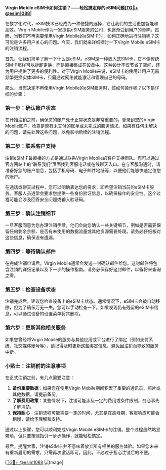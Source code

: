 **Virgin Mobile eSIM卡如何注销？——轻松搞定你的eSIM问题[[TG💪+ @esim1088](https://t.me/s/esim1088)]**

在数字化时代，eSIM技术已经成为一种便捷的选择，它让我们的生活更加智能和高效。Virgin Mobile作为一家提供eSIM服务的公司，也逐渐受到用户的青睐。然而，当我们不再需要使用Virgin Mobile的eSIM卡时，如何正确地进行注销呢？这可能是许多用户关心的问题。今天，我们就来详细探讨一下Virgin Mobile eSIM卡的注销流程。

首先，让我们简单了解一下什么是eSIM。eSIM是一种嵌入式SIM卡，它不像传统SIM卡那样可以拆卸更换，而是直接集成在设备中。这种设计不仅节省了空间，还为用户提供了更多的便利性。对于Virgin Mobile来说，eSIM卡的使用让用户无需频繁更换实体SIM卡，只需通过网络就能激活和管理自己的号码。

那么，当您决定不再使用Virgin Mobile的eSIM服务时，该如何操作呢？以下是详细的步骤：

### **第一步：确认账户状态**
在开始注销之前，确保您的账户处于正常状态是非常重要的。登录到您的Virgin Mobile账户，检查是否有未支付的账单或未完成的服务请求。如果有任何未解决的问题，请先处理这些问题，以免影响后续的注销流程。

### **第二步：联系客户支持**
注销eSIM卡最直接的方式是通过联系Virgin Mobile的客户支持团队。您可以通过官方网站上的“联系我们”页面找到客服电话或在线聊天入口。在与客服沟通时，请准备好您的账户信息，包括手机号码、电子邮件地址等，以便他们能够快速定位您的账户。

在通话或聊天过程中，您可以明确表达您的需求，即希望注销当前的eSIM卡服务。客服人员通常会要求您提供一些身份验证信息，以确保操作的安全性。这个过程可能会涉及回答安全问题或输入验证码。

### **第三步：确认注销细节**
一旦客服同意为您办理注销手续，他们会向您确认一些关键细节，例如是否需要保留任何剩余余额、是否有未使用的数据流量或其他资源需要处理。请务必仔细核对这些信息，确保没有遗漏。

### **第四步：等待确认邮件**
在完成注销申请后，Virgin Mobile通常会发送一封确认邮件给您。这封邮件将包含注销的详细记录以及下一步的操作指南。请务必保存好这封邮件，以备将来查询之需。

### **第五步：检查设备状态**
注销完成后，建议您检查设备上的eSIM卡状态。通常情况下，eSIM卡会被自动移除，但为了确保万无一失，您可以手动检查一下。如果发现仍有残留的eSIM卡信息，可以通过设备的设置菜单将其删除。

### **第六步：更新其他相关服务**
如果您曾经将Virgin Mobile的服务与其他应用或平台进行了绑定（例如支付系统、社交媒体账号等），请记得及时更新这些绑定信息，避免因注销而导致的服务中断。

### **小贴士：注销前的注意事项**
在正式注销之前，有几点需要注意：
1. **备份重要数据**：如果您在使用Virgin Mobile期间积累了重要的通讯录、照片或其他数据，请提前备份。
2. **了解费用政策**：某些情况下，注销可能涉及一定的费用或条件限制，务必事先了解清楚。
3. **保持耐心**：注销流程可能需要一定的时间，尤其是在高峰期，客服响应可能会稍慢，请给予理解和支持。

通过以上步骤，您可以顺利完成Virgin Mobile eSIM卡的注销。整个过程虽然略显繁琐，但只要按照指引一步步操作，就能轻松搞定。

最后，提醒大家，注销eSIM卡并不意味着放弃所有相关的服务体验。如果您未来有重新启用的需求，只需再次激活即可。因此，不必过于担心注销后的不便。

[[TG💪+ @esim1088](https://t.me/s/esim1088) ![Image](https://i.postimg.cc/4NQfJmqS/Snipaste-2025-05-13-00-14-12.png)]